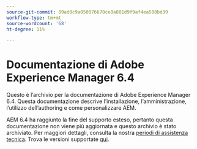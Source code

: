 ```yaml
---
source-git-commit: 89ad0c9a050076678ce8a801d9f9af4ea508bd39
workflow-type: tm+mt
source-wordcount: '68'
ht-degree: 11%

---
```

# Documentazione di Adobe Experience Manager 6.4

Questo è l’archivio per la documentazione di Adobe Experience Manager 6.4. Questa documentazione descrive l’installazione, l’amministrazione, l’utilizzo dell’authoring e come personalizzare AEM.

AEM 6.4 ha raggiunto la fine del supporto esteso, pertanto questa documentazione non viene più aggiornata e questo archivio è stato archiviato. Per maggiori dettagli, consulta la nostra [periodi di assistenza tecnica](https://helpx.adobe.com/it/support/programs/eol-matrix.html). Trova le versioni supportate [qui](https://experienceleague.adobe.com/docs/).
